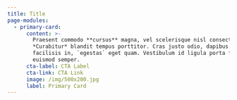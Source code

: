 ```yaml
---
title: Title
page-modules:
  - primary-card:
      content: >-
        Praesent commodo **cursus** magna, vel scelerisque nisl consectetur et.
        *Curabitur* blandit tempus porttitor. Cras justo odio, dapibus ac
        facilisis in, `egestas` eget quam. Vestibulum id ligula porta felis
        euismod semper.
      cta-label: CTA Label
      cta-link: CTA Link
      image: /img/500x200.jpg
      label: Primary Card
---
```


